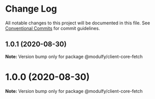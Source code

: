 # Change Log

All notable changes to this project will be documented in this file.
See [Conventional Commits](https://conventionalcommits.org) for commit guidelines.

## 1.0.1 (2020-08-30)

**Note:** Version bump only for package @modulfy/client-core-fetch





# 1.0.0 (2020-08-30)

**Note:** Version bump only for package @modulfy/client-core-fetch
